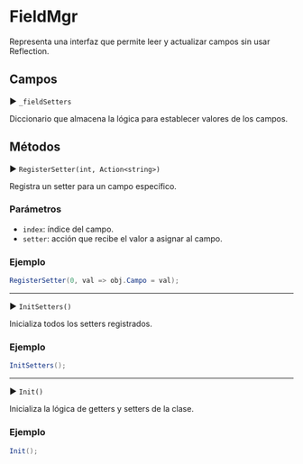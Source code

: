 # FieldMgr<T>

Representa una interfaz que permite leer y actualizar campos sin usar Reflection.

## Campos

▶ `_fieldSetters`

Diccionario que almacena la lógica para establecer valores de los campos.

## Métodos

▶ `RegisterSetter(int, Action<string>)`

Registra un setter para un campo específico.

### Parámetros

- `index`: índice del campo.  
- `setter`: acción que recibe el valor a asignar al campo.

### Ejemplo

```csharp
RegisterSetter(0, val => obj.Campo = val);
````

--------------------------------------------------------

▶ `InitSetters()`

Inicializa todos los setters registrados.

### Ejemplo

```csharp
InitSetters();
```

--------------------------------------------------------

▶ `Init()`

Inicializa la lógica de getters y setters de la clase.

### Ejemplo

```csharp
Init();
```